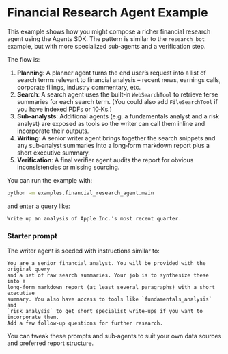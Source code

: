 # Financial Research Agent Example

This example shows how you might compose a richer financial research agent using the Agents SDK. The pattern is similar to the `research_bot` example, but with more specialized sub‑agents and a verification step.

The flow is:

1. **Planning**: A planner agent turns the end user’s request into a list of search terms relevant to financial analysis – recent news, earnings calls, corporate filings, industry commentary, etc.
2. **Search**: A search agent uses the built‑in `WebSearchTool` to retrieve terse summaries for each search term. (You could also add `FileSearchTool` if you have indexed PDFs or 10‑Ks.)
3. **Sub‑analysts**: Additional agents (e.g. a fundamentals analyst and a risk analyst) are exposed as tools so the writer can call them inline and incorporate their outputs.
4. **Writing**: A senior writer agent brings together the search snippets and any sub‑analyst summaries into a long‑form markdown report plus a short executive summary.
5. **Verification**: A final verifier agent audits the report for obvious inconsistencies or missing sourcing.

You can run the example with:

```bash
python -m examples.financial_research_agent.main
```

and enter a query like:

```
Write up an analysis of Apple Inc.'s most recent quarter.
```

### Starter prompt

The writer agent is seeded with instructions similar to:

```
You are a senior financial analyst. You will be provided with the original query
and a set of raw search summaries. Your job is to synthesize these into a
long‑form markdown report (at least several paragraphs) with a short executive
summary. You also have access to tools like `fundamentals_analysis` and
`risk_analysis` to get short specialist write‑ups if you want to incorporate them.
Add a few follow‑up questions for further research.
```

You can tweak these prompts and sub‑agents to suit your own data sources and preferred report structure.
